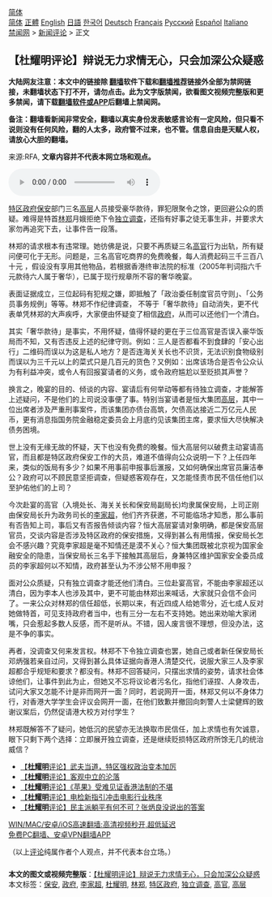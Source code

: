  <!-- 面包屑导航 --> <div class="breadcrumb"><!-- GTranslate: https://gtranslate.io/ -->  <div class="switcher notranslate">  <div class="selected">  <a href="#" onclick="return false;"> 简体</a>  </div>  <div class="option">  <a href="https://www.bannedbook.org" onclick="doGTranslate('zh-CN|zh-CN');jQuery('div.switcher div.selected a').html(jQuery(this).html());return false;" title="简体中文" class="nturl selected"> 简体</a>  <a href="https://www.bannedbook.org/zh-tw/" onclick="doGTranslate('zh-CN|zh-TW');jQuery('div.switcher div.selected a').html(jQuery(this).html());return false;" title="繁體中文" class="nturl"> 正體</a>  <a href="https://www.bannedbook.org/en/" onclick="doGTranslate('zh-CN|en');jQuery('div.switcher div.selected a').html(jQuery(this).html());return false;" title="English" class="nturl"> English</a>  <a href="https://www.bannedbook.org/ja/" onclick="doGTranslate('zh-CN|ja');jQuery('div.switcher div.selected a').html(jQuery(this).html());return false;" title="日本語" class="nturl"> 日語</a>  <a href="https://www.bannedbook.org/ko/" onclick="doGTranslate('zh-CN|ko');jQuery('div.switcher div.selected a').html(jQuery(this).html());return false;" title="한국어" class="nturl"> 한국어</a>  <a href="https://www.bannedbook.org/de/" onclick="doGTranslate('zh-CN|de');jQuery('div.switcher div.selected a').html(jQuery(this).html());return false;" title="Deutsch" class="nturl"> Deutsch</a>  <a href="https://www.bannedbook.org/fr/" onclick="doGTranslate('zh-CN|fr');jQuery('div.switcher div.selected a').html(jQuery(this).html());return false;" title="Français" class="nturl"> Français</a>  <a href="https://www.bannedbook.org/ru/" onclick="doGTranslate('zh-CN|ru');jQuery('div.switcher div.selected a').html(jQuery(this).html());return false;" title="Русский" class="nturl"> Русский</a>  <a href="https://www.bannedbook.org/es/" onclick="doGTranslate('zh-CN|es');jQuery('div.switcher div.selected a').html(jQuery(this).html());return false;" title="Español" class="nturl"> Español</a>  <a href="https://www.bannedbook.org/it/" onclick="doGTranslate('zh-CN|it');jQuery('div.switcher div.selected a').html(jQuery(this).html());return false;" title="Italiano" class="nturl"> Italiano</a>  </div>  </div>      <div class='breadcrumb-sub'><!-- Breadcrumb NavXT 6.3.0 --> <a href="https://www.bannedbook.org/" class="home">禁闻网</a> &gt; <a href="https://www.bannedbook.org/bnews/comments/" class="category">新闻评论</a> &gt; 正文</div></div><h2>【杜耀明评论】辩说无力求情无心，只会加深公众疑惑</h2> <p class="notice"><b>大陆网友注意：本文中的链接除 <a href="https://github.com/bannedbook/fanqiang" >翻墙</a>软件下载和<a href="https://github.com/killgcd/justmysocks/blob/master/README.md">翻墙推荐</a>链接外全部为禁网链接，未翻墙状态下打不开，请勿点击。此为文字版禁闻，欲看图文视频完整版和更多禁闻，请下载<a href="https://github.com/bannedbook/fanqiang">翻墙软件或APP</a>后翻墙上禁闻网。</p><p>备注：翻墙看新闻非常安全，翻墙以真实身份发表敏感言论有一定风险，但只看不说则没有任何风险，翻的人太多，政府管不过来，也不管。信息自由是天赋人权，请放心大胆的翻墙。</b></p>  <div class="entry"> <p>来源:RFA, <strong>文章内容并不代表本网立场和观点。</strong></p> <p><audio controls="controls" preload="metadata" src="https://www.rfa.org/cantonese/commentaries/tym/com-07152021075425.html/@@stream" type="audio/mpeg"><br /> </audio></p> <p><a href="https://www.bannedbook.org/bnews/tag/%E7%89%B9%E5%8C%BA%E6%94%BF%E5%BA%9C/" class="st_tag internal_tag" rel="tag" title="标签 特区政府 下的日志">特区政府</a><a href="https://www.bannedbook.org/bnews/tag/%E4%BF%9D%E5%AE%89/" class="st_tag internal_tag" rel="tag" title="标签 保安 下的日志">保安</a>部门三名<span class='wp_keywordlink_affiliate'><a href="https://www.bannedbook.org/bnews/ccpdope/" title="中共高层内幕" target="_blank">高层</a></span>人员接受豪华款待，罪犯限聚令之馀，更回避公众的质疑。难得是特首<a href="https://www.bannedbook.org/bnews/tag/%E6%9E%97%E9%83%91/" class="st_tag internal_tag" rel="tag" title="标签 林郑 下的日志">林郑</a>月娥拒绝下令<a href="https://www.bannedbook.org/bnews/tag/%E7%8B%AC%E7%AB%8B%E8%B0%83%E6%9F%A5/" class="st_tag internal_tag" rel="tag" title="标签 独立调查 下的日志">独立调查</a>，还指有好事之徒无事生非，并要求大家勿再追究下去，让事件告一段落。</p>  <p>林郑的请求根本有违常理。她彷佛是说，只要不再质疑三名<a href="https://www.bannedbook.org/bnews/tag/%E9%AB%98%E5%AE%98/" class="st_tag internal_tag" rel="tag" title="标签 高官 下的日志">高官</a>行为出轨，所有疑问便可化于无形。问题是，三名高官吃商界的免费晚餐，每人消费起码三千三百八十元 ，假设没有享用其他物品，若根据香港终审法院的标准（2005年判词指六千元款待六人属于奢华），已属于现行规章所不容的奢华晚宴。</p> <p>表面证据成立，三位起码有犯规之嫌，即抵触了「政治委任制度官员守则」、「公务员事务规例」等等。林郑不作纪律调查， 不等于「奢华款待」自动消失，更不代表单凭林郑的大声疾呼，大家便由怀疑变了相信<a href="https://www.bannedbook.org/bnews/tag/%e6%94%bf%e5%ba%9c/" class="st_tag internal_tag" rel="tag" title="标签 政府 下的日志">政府</a>，从而可以还他们一个清白。</p> <p>其实「奢华款待」是事实，不用怀疑，值得怀疑的更在于三位高官是否误入豪华饭局而不知，又有否违反上述的纪律守则。例如：三人是否都看不到食肆的「安心出行」二维码而误以为这是私人地方？是否连海关关长也不识货，无法识别食物级别而误以为三千元以上的菜式只是几百元的货色？又例如：出席该场合是否令公众认为有利益冲突，或令人有回报宴请者的义务，或令政府尴尬以至贬损其声誉？</p>  <p>换言之，晚宴的目的、倾谈的内容、宴请后有何举动等都有待独立调查，才能解答上述疑问，不是他们的上司说没事便了事。特别当宴请者是恒大集团<a href="https://www.bannedbook.org/bnews/tag/%E9%AB%98%E5%B1%82/" class="st_tag internal_tag" rel="tag" title="标签 高层 下的日志">高层</a>，其中一位出席者涉及严重刑事案件，而该集团亦债台高筑，欠债高达接近二万亿元人民币，更有消息指国务院金融稳定委员会上月底约见该集团主席，要求恒大尽快解决债务困境。</p> <p>世上没有无缘无故的怀疑，天下也没有免费的晚餐。恒大高层何以破费主动宴请高官，而且都是特区政府保安工作的大员，难道不值得向公众说明一下？上任四年来，类似的饭局有多少？如果不用事前申报事后滙报，又如何确保出席官员廉洁奉公？政府可以不顾民意坚拒调查，但疑惑客观存在，又怎能怪责市民不信任他们以至护佑他们的上司？</p> <p>今次赴宴的高官（入境处长、海关关长和保安局副局长)均隶属保安局，上司正刚由保安局长升为政务司长的<a href="https://www.bannedbook.org/bnews/tag/%E6%9D%8E%E5%AE%B6%E8%B6%85/" class="st_tag internal_tag" rel="tag" title="标签 李家超 下的日志">李家超</a>，他们齐齐获邀，不可能临场才知悉，那么事前有否告知上司，事后又有否报告倾谈内容？恒大高层宴请对象明确，都是保安高层官员，交谈内容是否涉及特区政府的保安措施，又得到甚么有用情报，保安局长怎会不感兴趣？究竟李家超是毫不知情还是漠不关心？恒大集团既被北京视为国家金融安全的隐患，当保安局长三名手下接触其高层后，身兼特区维护国家安全委员成员的李家超何以不知情，政府甚至认为不涉公帑不用申报？</p>  <p>面对公众质疑，只有独立调查才能还他们清白。三位赴宴高官，不能由李家超还以清白，因为李本人也涉及其中，更不可能由林郑出来喊话，大家就只会信不会问了。一来公众对林郑的信任超低，长期以来，有近四成人给她零分，近七成人反对她做特首，可见支持政府者当中，也有三分一左右不支持她。她出来劝喻大家闭嘴，只会惹起多数人反感，而不是听从。不错，因人废言很不理想，但没办法，这是不争的事实。</p> <p>再者，没调查又何来发言权。林郑不下令独立调查也罢，她自己或者新任保安局长邓炳强若亲自过问，又得到甚么具体证据向香港人清楚交代，说服大家三人及李家超都合乎规矩和要求？都没有。林郑不回答疑问，只摆出求情的姿势，请求社会体谅他们，让事件到此为止，但她又不忘将议论者污名化，指他们诬捏、人身攻击，试问大家又怎能不计是非而网开一面？同时，若说网开一面，林郑又何以不身体力行，对香港大学学生会评议会网开一面，在他们致歉并撤回向刺警人士梁健辉的致谢议案后，仍然促请港大校方对付学生？</p> <p>林郑既解答不了疑问，她低沉的民望亦无法换取市民信任，加上求情也有欠诚意，眼下只剩下两个选择：立即展开独立调查，还是继续贬损特区政府所馀无几的统治威信？</p>  <ul class='op-related-articles' title='相关阅读'> <li><a href='https://www.bannedbook.org/bnews/comments/20210712/1585571.html' target='_blank'>【<b>杜耀明</b>评论】武夫当道，特区强权政治变本加厉</a></li> <li><a href='https://www.bannedbook.org/bnews/comments/20210701/1578401.html' target='_blank'>【<b>杜耀明</b>评论】客观中立的沦落</a></li> <li><a href='https://www.bannedbook.org/bnews/comments/20210628/1576268.html' target='_blank'>【<b>杜耀明</b>评论】《苹果》受难见证香港法制的不堪</a></li> <li><a href='https://www.bannedbook.org/bnews/comments/20210617/1568850.html' target='_blank'>【<b>杜耀明</b>评论】电检新指引冲击电影行业秩序</a></li> <li><a href='https://www.bannedbook.org/bnews/comments/20210614/1566589.html' target='_blank'>【<b>杜耀明</b>评论】民主派躺平有何不可？张炳良没说出的答案</a></li> </ul> <p class="texttj"> <a href="https://github.com/bannedbook/fanqiang/wiki/V2ray%E6%9C%BA%E5%9C%BA" target="_blank">WIN/MAC/安卓/iOS高速翻墙:高清视频秒开,超低延迟</a><br/> <a href="https://github.com/bannedbook/fanqiang/wiki/%E7%A6%81%E9%97%BB%E7%BD%91%E5%AE%89%E5%8D%93%E7%BF%BB%E5%A2%99%E6%96%B0%E9%97%BBAPP" target="_blank">免费PC翻墙、安卓VPN翻墙APP</a></p><p>（以上<span class='wp_keywordlink_affiliate'><a href="https://www.bannedbook.org/bnews/comments/" title="新闻评论" target="_blank">评论</a></span>纯属作者个人观点，并不代表本台立场。）</p><a name='sharetosocial'></a>  <div style="margin-bottom:5px;padding-bottom:5px;clear:both"> <div id="archive-pix-1" class="banner-ads"> <!-- AuctionX Display platform tag START --> <div id="26318x728x90x621x_ADSLOT2" clicktrack="%%CLICK_URL_ESC%%"></div> <!-- AuctionX Display platform tag END --> </div> <div id="archive-pix-2" class="banner-ads"> <!-- AuctionX Display platform tag START --> <div id="26315x300x250x621x_ADSLOT2" clicktrack="%%CLICK_URL_ESC%%"></div> <!-- AuctionX Display platform tag END --> </div> </div>    <div id="archive-pix-1" class="banner-ads"> <!-- AuctionX Display platform tag START --> <div id="26318x728x90x621x_ADSLOT3" clicktrack="%%CLICK_URL_ESC%%"></div> <!-- AuctionX Display platform tag END --> </div> <div><b>本文的图文或视频完整版</b>：<a href='https://www.bannedbook.org/bnews/comments/20210715/1587854.html'>【杜耀明评论】辩说无力求情无心，只会加深公众疑惑</a></div>  </div><!--END ENTRY--> <div class="postfooter"> <div>本文标签：<a href="https://www.bannedbook.org/bnews/tag/%E4%BF%9D%E5%AE%89/" rel="tag">保安</a>, <a href="https://www.bannedbook.org/bnews/tag/%e6%94%bf%e5%ba%9c/" rel="tag">政府</a>, <a href="https://www.bannedbook.org/bnews/tag/%E6%9D%8E%E5%AE%B6%E8%B6%85/" rel="tag">李家超</a>, <a href="https://www.bannedbook.org/bnews/tag/%E6%9D%9C%E8%80%80%E6%98%8E/" rel="tag">杜耀明</a>, <a href="https://www.bannedbook.org/bnews/tag/%E6%9E%97%E9%83%91/" rel="tag">林郑</a>, <a href="https://www.bannedbook.org/bnews/tag/%E7%89%B9%E5%8C%BA%E6%94%BF%E5%BA%9C/" rel="tag">特区政府</a>, <a href="https://www.bannedbook.org/bnews/tag/%E7%8B%AC%E7%AB%8B%E8%B0%83%E6%9F%A5/" rel="tag">独立调查</a>, <a href="https://www.bannedbook.org/bnews/tag/%E9%AB%98%E5%AE%98/" rel="tag">高官</a>, <a href="https://www.bannedbook.org/bnews/tag/%E9%AB%98%E5%B1%82/" rel="tag">高层</a></div>  </div><!--END POSTFOOTER--> 